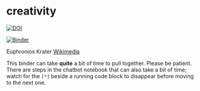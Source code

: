 # creativity
[![DOI](https://zenodo.org/badge/141647407.svg)](https://zenodo.org/badge/latestdoi/141647407)

[![Binder](https://mybinder.org/badge.svg)](https://mybinder.org/v2/gh/o-date/creativity/master)

Euphronios Krater [Wikimedia](https://commons.wikimedia.org/wiki/File:Berl%C3%ADn_Euphronios_01.JPG)

This binder can take **quite** a bit of time to pull together. Please be patient. There are steps in the chatbot notebook that can also take a bit of time; watch for the `[*]` beside a running code block to disappear before moving to the next one.
